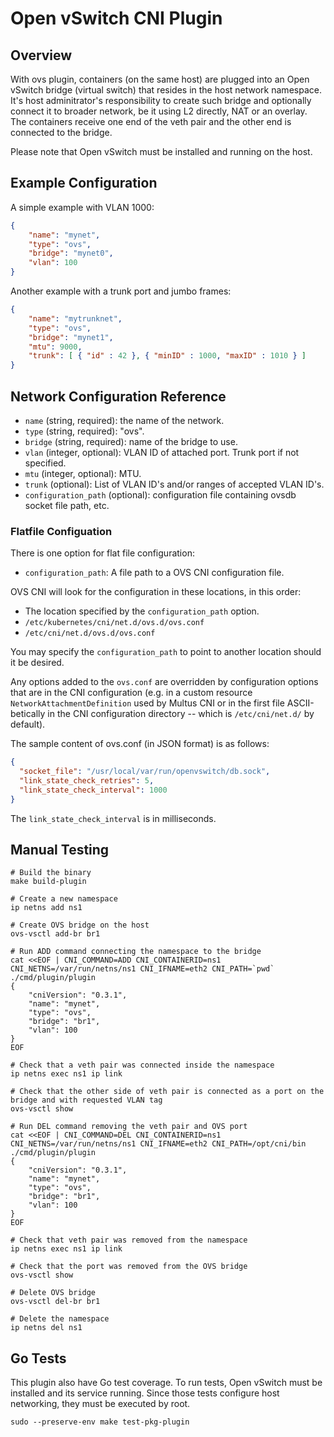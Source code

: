 # Open vSwitch CNI Plugin

## Overview

With ovs plugin, containers (on the same host) are plugged into an Open vSwitch
bridge (virtual switch) that resides in the host network namespace. It's host
adminitrator's responsibility to create such bridge and optionally connect it to
broader network, be it using L2 directly, NAT or an overlay. The containers
receive one end of the veth pair and the other end is connected to the bridge.

Please note that Open vSwitch must be installed and running on the host.

## Example Configuration

A simple example with VLAN 1000:

```json
{
    "name": "mynet",
    "type": "ovs",
    "bridge": "mynet0",
    "vlan": 100
}
```

Another example with a trunk port and jumbo frames:

```json
{
    "name": "mytrunknet",
    "type": "ovs",
    "bridge": "mynet1",
    "mtu": 9000,
    "trunk": [ { "id" : 42 }, { "minID" : 1000, "maxID" : 1010 } ]
}
```

## Network Configuration Reference

* `name` (string, required): the name of the network.
* `type` (string, required): "ovs".
* `bridge` (string, required): name of the bridge to use.
* `vlan` (integer, optional): VLAN ID of attached port. Trunk port if not
   specified.
* `mtu` (integer, optional): MTU.
* `trunk` (optional): List of VLAN ID's and/or ranges of accepted VLAN
  ID's.
* `configuration_path` (optional): configuration file containing ovsdb
  socket file path, etc.

### Flatfile Configuation

There is one option for flat file configuration:

* `configuration_path`: A file path to a OVS CNI configuration file.

OVS CNI will look for the configuration in these locations, in this order:

* The location specified by the `configuration_path` option.
* `/etc/kubernetes/cni/net.d/ovs.d/ovs.conf`
* `/etc/cni/net.d/ovs.d/ovs.conf`

You may specify the `configuration_path` to point to another location should it be desired.

Any options added to the `ovs.conf` are overridden by configuration options that are in the
CNI configuration (e.g. in a custom resource `NetworkAttachmentDefinition` used by Multus CNI
or in the first file ASCII-betically in the CNI configuration directory -- which is
`/etc/cni/net.d/` by default).

The sample content of ovs.conf (in JSON format) is as follows:

```json
{
  "socket_file": "/usr/local/var/run/openvswitch/db.sock",
  "link_state_check_retries": 5,
  "link_state_check_interval": 1000
}
```

The `link_state_check_interval` is in milliseconds.

## Manual Testing

```shell
# Build the binary
make build-plugin

# Create a new namespace
ip netns add ns1

# Create OVS bridge on the host
ovs-vsctl add-br br1

# Run ADD command connecting the namespace to the bridge
cat <<EOF | CNI_COMMAND=ADD CNI_CONTAINERID=ns1 CNI_NETNS=/var/run/netns/ns1 CNI_IFNAME=eth2 CNI_PATH=`pwd` ./cmd/plugin/plugin
{
    "cniVersion": "0.3.1",
    "name": "mynet",
    "type": "ovs",
    "bridge": "br1",
    "vlan": 100
}
EOF

# Check that a veth pair was connected inside the namespace
ip netns exec ns1 ip link

# Check that the other side of veth pair is connected as a port on the bridge and with requested VLAN tag
ovs-vsctl show

# Run DEL command removing the veth pair and OVS port
cat <<EOF | CNI_COMMAND=DEL CNI_CONTAINERID=ns1 CNI_NETNS=/var/run/netns/ns1 CNI_IFNAME=eth2 CNI_PATH=/opt/cni/bin ./cmd/plugin/plugin
{
    "cniVersion": "0.3.1",
    "name": "mynet",
    "type": "ovs",
    "bridge": "br1",
    "vlan": 100
}
EOF

# Check that veth pair was removed from the namespace
ip netns exec ns1 ip link

# Check that the port was removed from the OVS bridge
ovs-vsctl show

# Delete OVS bridge
ovs-vsctl del-br br1

# Delete the namespace
ip netns del ns1
```

## Go Tests

This plugin also have Go test coverage. To run tests, Open vSwitch must be
installed and its service running. Since those tests configure host networking,
they must be executed by root.

```shell
sudo --preserve-env make test-pkg-plugin
```
